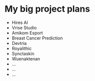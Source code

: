 # My big project plans

- Hires AI
- Vrise Studio
- Amikom Esport
- Breast Cancer Prediction
- Devtria
- Royalithic
- Synctaskin
- Wuenaktenan
- ...
- ...
- ...
